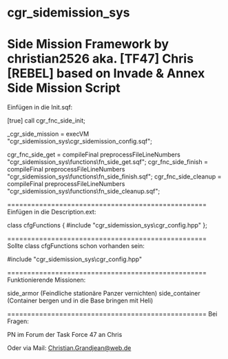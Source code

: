 # cgr_sidemission_sys




Side Mission Framework by christian2526 aka. [TF47] Chris [REBEL] based on Invade & Annex Side Mission Script
==================================================
Einfügen in die Init.sqf: 

[true] call cgr_fnc_side_init;

_cgr_side_mission = execVM "cgr_sidemission_sys\cgr_sidemission_config.sqf";

cgr_fnc_side_get = compileFinal preprocessFileLineNumbers "cgr_sidemission_sys\functions\fn_side_get.sqf";
cgr_fnc_side_finish = compileFinal preprocessFileLineNumbers "cgr_sidemission_sys\functions\fn_side_finish.sqf";
cgr_fnc_side_cleanup = compileFinal preprocessFileLineNumbers "cgr_sidemission_sys\functions\fn_side_cleanup.sqf";

==================================================
Einfügen in die Description.ext:

class cfgFunctions
{
#include "cgr_sidemission_sys\cgr_config.hpp"
};

==================================================
Sollte class cfgFunctions schon vorhanden sein:

#include "cgr_sidemission_sys\cgr_config.hpp"

==================================================
Funktionierende Missionen: 

side_armor (Feindliche stationäre Panzer vernichten)
side_container (Container bergen und in die Base bringen mit Heli)

==================================================
Bei Fragen:

PN im Forum der Task Force 47 an Chris

Oder via Mail:
Christian.Grandjean@web.de